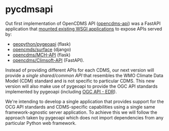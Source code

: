 # pycdmsapi

Out first implementation of OpenCDMS API ([opencdms-api](https://github.com/opencdms/opencdms-api)) was a FastAPI application that [mounted existing WSGI applications](https://fastapi.tiangolo.com/advanced/wsgi/) to expose APIs served by:
- [geopython/pygeoapi](https://github.com/geopython/pygeoapi) (flask)
- [opencmds/surface](https://github.com/opencdms/surface) (django)
- [opencdms/MCH-API](https://github.com/opencdms/mch-api) (flask)
- [opencdms/Climsoft-API](https://github.com/opencdms/climsoft-api) (FastAPI).

Instead of providing different APIs for each CDMS, our next version will provide a *single shared/common API* that resembles the WMO Climate Data Model (CDM) standard and is not specific to particular CDMS. This new version will also make use of pygeoapi to provide the OGC API standards implemented by pygeoapi (including [OGC API - EDR](https://www.ogc.org/standards/ogcapi-edr)).

We're intending to develop a single application that provides support for the OCG API standards and CDMS-specific capabilities using a single same framework-agnostic server application. To achieve this we will follow the approach taken by pygeoapi which does not import dependencies from any particular Python web framework.
